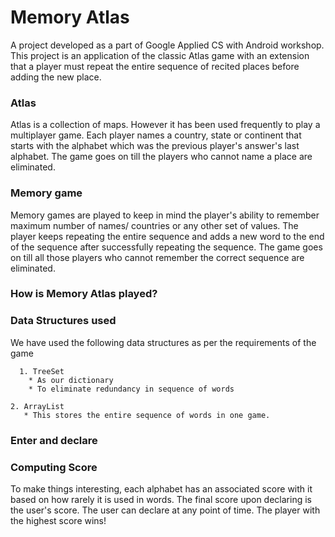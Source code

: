 # Memory Atlas
A project developed as a part of Google Applied CS with Android workshop.
This project is an application of the classic Atlas game with an extension that a player must repeat the entire sequence of recited places before adding the new place.

### Atlas

Atlas is a collection of maps. However it has been used frequently to play a multiplayer game.
Each player names a country, state or continent that starts with the alphabet which was the previous player's answer's last alphabet. The game goes on till the players who cannot name a place are eliminated.

### Memory game

Memory games are played to keep in mind the player's ability to remember maximum number of names/ countries or any other set of values. The player keeps repeating the entire sequence and adds a new word to the end of the sequence after successfully repeating the sequence. The game goes on till all those players who cannot remember the correct sequence are eliminated.

### How is Memory Atlas played?

### Data Structures used

We have used the following data structures as per the requirements of the game

      1. TreeSet
        * As our dictionary
        * To eliminate redundancy in sequence of words

    2. ArrayList
       * This stores the entire sequence of words in one game.

### Enter and declare


### Computing Score

To make things interesting, each alphabet has an associated score with it based on how rarely it is used in words. The final score upon declaring is the user's score. The user can declare at any point of time. The player with the highest score wins!
